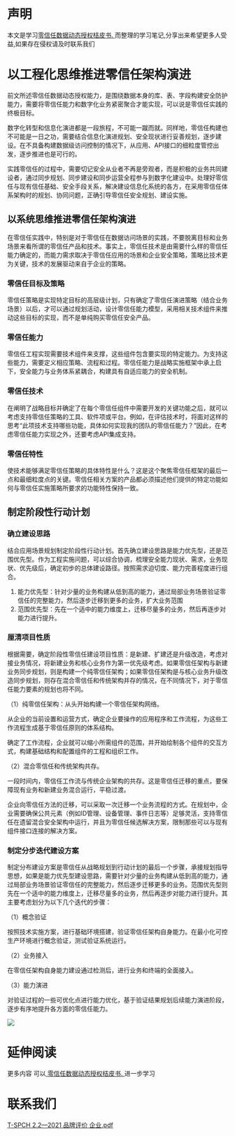 # 声明 
本文是学习[零信任数据动态授权桔皮书. ](https://siduwenku.com/view/55013?f=new_2023)而整理的学习笔记,分享出来希望更多人受益,如果存在侵权请及时联系我们
# 以工程化思维推进零信任架构演进  
  
前文所述零信任数据动态授权能力，是围绕数据本身的库、表、字段构建安全防护能力，需要将零信任能力和数字化业务紧密聚合才能实现，可以说是零信任实践的终极目标。  
  
数字化转型和信息化演进都是一段旅程，不可能一蹴而就。同样地，零信任构建也不可能是一日之功，需要结合信息化演进规划、安全现状进行妥善规划，逐步建设。在不具备构建数据级访问控制的情况下，从应用、API接口的细粒度管控出发，逐步推进也是可行的。  
  
实践零信任的过程中，需要切记安全从业者不再是旁观者，而是积极的业务共同建设者，通过同步规划、同步建设和同步运营全程参与到数字化建设中。处理好零信任与现有信任基础、安全手段关系，解决建设信息化系统的各方，在采用零信任体系架构时的规划、协同问题，正确引导零信任安全规划、建设实施。  
  
## 以系统思维推进零信任架构演进  
  
在零信任实践中，特别是对于零信任在数据访问场景的实践，不要脱离目标和业务场景来看所谓的零信任产品和技术。事实上，零信任技术是由需要什么样的零信任能力确定的，而能力需求取决于零信任应用的场景和企业安全策略，策略比技术更为关键，技术的发展驱动来自于企业的策略。  
  
### 零信任目标及策略  
  
零信任策略是实现特定目标的高层级计划，只有确定了零信任演进策略（结合业务场景）以后，才可以通过规划活动，设计零信任能力模型，采用相关技术组件来推动这些目标的实现，而不是单纯购买零信任安全产品。  
  
### 零信任能力  
  
零信任工程实现需要技术组件来支撑，这些组件包含要实现的特定能力。为支持这些能力，需要定义相应策略、流程和过程。零信任能力是战略实施框架中承上启下，安全能力与业务体系紧耦合，构建具有自适应能力的安全机制。  
  
### 零信任技术  
  
在阐明了战略目标并确定了在每个零信任组件中需要开发的关键功能之后，就可以考虑支持零信任策略的工具、软件项或平台。例如，在评估技术时，将面对这样的思考“此项技术支持哪些功能，具体如何实现我的团队的零信任能力？”因此，在考虑零信任能力实现之外，还要考虑API集成支持。  
  
### 零信任特性  
  
使技术能够满足零信任策略的具体特性是什么？这是这个聚焦零信任框架的最后一点和最细粒度点的关键。零信任相关方案的产品都必须描述他们提供的特定功能如何与零信任实施策略所要求的功能特性保持一致。  
  
## 制定阶段性行动计划  
  
### 确立建设思路  
  
结合应用场景规划制定阶段性行动计划。首先确立建设思路是能力优先型，还是范围优先型。作为工程实施问题，可以综合协调，梳理安全能力现状、需求，业务现状、优先级后，确定初步的总体建设路径。按照需求迫切度、能力完善程度进行组合。  
  
1.  能力优先型：针对少量的业务构建从低到高的能力，通过局部业务场景验证零信任的完整能力，然后逐步迁移到更多的业务，扩大业务范围  
2.  范围优先型：先在一个适中的能力维度上，迁移尽量多的业务，然后再逐步对能力进行提升。  
  
### 厘清项目性质  
  
根据需要，确定阶段性零信任建设项目性质：是新建、扩建还是升级改造，考虑对接业务情况，将新建业务和核心业务作为第一优先级考虑。如果零信任架构与新建业务同步规划，则是构建一个纯零信任架构；如果零信任架构是与核心业务升级改造同步规划，则存在混合零信任和传统架构并存的情况，在不同情况下，对于零信任能力要素的规划也将不同。  
  
（1）纯零信任架构：从头开始构建一个零信任架构网络。  
  
从企业的当前设置和运营方式，确定企业要操作的应用程序和工作流程，为这些工作流程生成基于零信任原则的体系结构。  
  
确定了工作流程，企业就可以缩小所需组件的范围，并开始绘制各个组件的交互方式，构建基础结构和配置组件的工程和组织工作。  
  
（2）混合零信任和传统架构共存。  
  
一段时间内，零信任工作流与传统企业架构的共存。这是零信任迁移的重点，要保障现有业务和新建业务混合运行，平稳过渡。  
  
企业向零信任方法的迁移，可以采取一次迁移一个业务流程的方式。在规划中，企业需要确保公共元素（例如ID管理、设备管理、事件日志等）足够灵活，支持零信任在遗留混合安全架构中运行，并且为零信任候选解决方案，限制那些可以与现有组件接口连接的解决方案。  
  
### 制定分步迭代建设方案  
  
制定分布建设方案是零信任从战略规划到行动计划的最后一个步骤，承接规划指导思想，如果是能力优先型建设思路，需要针对少量的业务构建从低到高的能力，通过局部业务场景验证零信任的完整能力，然后逐步迁移更多的业务。范围优先型则先在一个适中的能力维度上，迁移尽量多的业务，然后再逐步对能力进行提升。其主要考虑划分为以下几个迭代的步骤：  
  
（1）概念验证  
  
按照技术实施方案，进行基础环境搭建，验证零信任架构自身能力。在最小化可控生产环境进行概念验证，测试验证系统运行。  
  
（2）业务接入  
  
在零信任架构自身能力建设通过检测后，进行业务和终端的全面接入。  
  
（3）能力演进  
  
对验证过程的一些可优化点进行能力优化，基于验证结果规划后续能力演进阶段，逐步有序地提升各方面的零信任能力。  

![](http://public.host.github5.com/media/fengmian.png)
# 延伸阅读 
 更多内容 可以[ 零信任数据动态授权桔皮书. ](https://siduwenku.com/view/55013?f=2023)进一步学习

# 联系我们
[T-SPCH 2.2—2021 品牌评价 企业.pdf](http://github5.com/view/62929?f=new)
